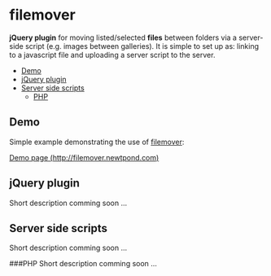 filemover
=========

**jQuery plugin** for moving listed/selected **files** between folders via a server-side script (e.g. images between galleries). It is simple to set up as: linking to a javascript file and uploading a server script to the server.

 - [Demo](#demo)
 - [jQuery plugin](#jquery-plugin)
 - [Server side scripts](#server-siede-scripts)
   - [PHP](#php)

Demo
----
Simple example demonstrating the use of [filemover](https://github.com/mturjak/filemover):

[Demo page (http://filemover.newtpond.com)](http://filemover.newtpond.com)

jQuery plugin
-------------
Short description comming soon ...

Server side scripts
-------------------
Short description comming soon ...

###PHP
Short description comming soon ...


